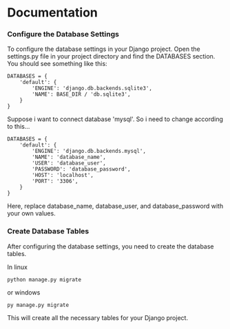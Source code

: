 # Documentation

### Configure the Database Settings

To configure the database settings in your Django project. Open the settings.py file in your project directory and find the DATABASES section. You should see something like this:

    DATABASES = {
        'default': {
            'ENGINE': 'django.db.backends.sqlite3',
            'NAME': BASE_DIR / 'db.sqlite3',
        }
    }

Suppose i want to connect database 'mysql'. So i need to change according to this...

    DATABASES = {
        'default': {
            'ENGINE': 'django.db.backends.mysql',
            'NAME': 'database_name',
            'USER': 'database_user',
            'PASSWORD': 'database_password',
            'HOST': 'localhost',
            'PORT': '3306',
        }
    }

Here, replace database_name, database_user, and database_password with your own values.

### Create Database Tables

After configuring the database settings, you need to create the database tables.

In linux

    python manage.py migrate

or windows

    py manage.py migrate

This will create all the necessary tables for your Django project.
